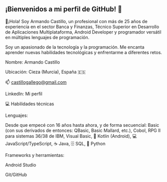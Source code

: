 ## ¡Bienvenidos a mi perfil de GitHub! 🚀

📌¡Hola! Soy Armando Castillo, un profesional con más de 25 años de experiencia en el sector Banca y Finanzas, Técnico Superior en Desarrollo de Aplicaciones Multiplataforma, Android Developer y programador versátil en múltiples lenguajes de programación. 


Soy un apasionado de la tecnología y la programación.
Me encanta aprender nuevas habilidades tecnológicas y enfrentarme a diferentes retos.





Nombre: Armando Castillo



Ubicación: Cieza (Murcia), España 🇪🇸



📫 castillogallego@gmail.com



LinkedIn: Mi perfil


💻 Habilidades técnicas


Lenguajes:

Desde que empecé con 16 años hasta ahora, y de forma secuencial: Basic (con sus derivados de entonces: QBasic, Basic Mallard, etc.), Cobol, RPG II para sistemas 36/38 de IBM, Visual Basic, 📱 Kotlin (Android), 💻 JavaScript/TypeScript, ☕ Java, 🗄️ SQL, 🐍 Python


Frameworks y herramientas:





Android Studio



Git/GitHub

<!--
**ArmandoCastilloGallego/ArmandoCastilloGallego** is a ✨ _special_ ✨ repository because its `README.md` (this file) appears on your GitHub profile.

Here are some ideas to get you started:

- 🔭 I’m currently working on ...
- 🌱 I’m currently learning ...
- 👯 I’m looking to collaborate on ...
- 🤔 I’m looking for help with ...
- 💬 Ask me about ...
- 📫 How to reach me: ...
- 😄 Pronouns: ...
- ⚡ Fun fact: ...
-->
